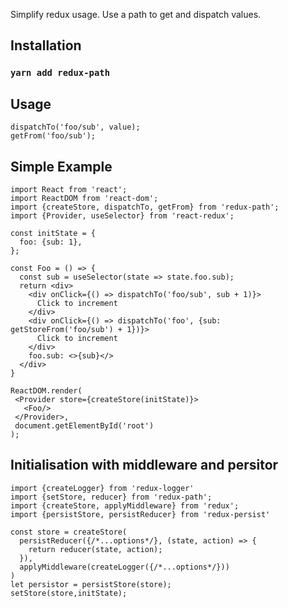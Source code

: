 Simplify redux usage. Use a path to get and dispatch values.

## Installation

### `yarn add redux-path`

## Usage

~~~~
dispatchTo('foo/sub', value);
getFrom('foo/sub');
~~~~

## Simple Example
~~~~
import React from 'react';
import ReactDOM from 'react-dom';
import {createStore, dispatchTo, getFrom} from 'redux-path';
import {Provider, useSelector} from 'react-redux';

const initState = {
  foo: {sub: 1},
};

const Foo = () => {
  const sub = useSelector(state => state.foo.sub);
  return <div>
    <div onClick={() => dispatchTo('foo/sub', sub + 1)}>
      Click to increment
    </div>
    <div onClick={() => dispatchTo('foo', {sub: getStoreFrom('foo/sub') + 1})}>
      Click to increment
    </div>
    foo.sub: <>{sub}</>
  </div>
}

ReactDOM.render(
 <Provider store={createStore(initState)}>
   <Foo/>
 </Provider>,
 document.getElementById('root')
);
~~~~

## Initialisation with middleware and persitor
~~~~
import {createLogger} from 'redux-logger'
import {setStore, reducer} from 'redux-path';
import {createStore, applyMiddleware} from 'redux';
import {persistStore, persistReducer} from 'redux-persist'

const store = createStore(
  persistReducer({/*...options*/}, (state, action) => {
    return reducer(state, action);
  }),
  applyMiddleware(createLogger({/*...options*/}))
)
let persistor = persistStore(store);
setStore(store,initState);
~~~~
